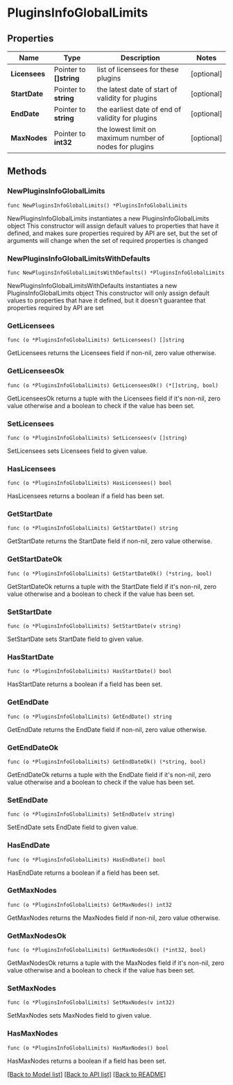# PluginsInfoGlobalLimits

## Properties

Name | Type | Description | Notes
------------ | ------------- | ------------- | -------------
**Licensees** | Pointer to **[]string** | list of licensees for these plugins | [optional] 
**StartDate** | Pointer to **string** | the latest date of start of validity for plugins | [optional] 
**EndDate** | Pointer to **string** | the earliest date of end of validity for plugins | [optional] 
**MaxNodes** | Pointer to **int32** | the lowest limit on maximum number of nodes for plugins | [optional] 

## Methods

### NewPluginsInfoGlobalLimits

`func NewPluginsInfoGlobalLimits() *PluginsInfoGlobalLimits`

NewPluginsInfoGlobalLimits instantiates a new PluginsInfoGlobalLimits object
This constructor will assign default values to properties that have it defined,
and makes sure properties required by API are set, but the set of arguments
will change when the set of required properties is changed

### NewPluginsInfoGlobalLimitsWithDefaults

`func NewPluginsInfoGlobalLimitsWithDefaults() *PluginsInfoGlobalLimits`

NewPluginsInfoGlobalLimitsWithDefaults instantiates a new PluginsInfoGlobalLimits object
This constructor will only assign default values to properties that have it defined,
but it doesn't guarantee that properties required by API are set

### GetLicensees

`func (o *PluginsInfoGlobalLimits) GetLicensees() []string`

GetLicensees returns the Licensees field if non-nil, zero value otherwise.

### GetLicenseesOk

`func (o *PluginsInfoGlobalLimits) GetLicenseesOk() (*[]string, bool)`

GetLicenseesOk returns a tuple with the Licensees field if it's non-nil, zero value otherwise
and a boolean to check if the value has been set.

### SetLicensees

`func (o *PluginsInfoGlobalLimits) SetLicensees(v []string)`

SetLicensees sets Licensees field to given value.

### HasLicensees

`func (o *PluginsInfoGlobalLimits) HasLicensees() bool`

HasLicensees returns a boolean if a field has been set.

### GetStartDate

`func (o *PluginsInfoGlobalLimits) GetStartDate() string`

GetStartDate returns the StartDate field if non-nil, zero value otherwise.

### GetStartDateOk

`func (o *PluginsInfoGlobalLimits) GetStartDateOk() (*string, bool)`

GetStartDateOk returns a tuple with the StartDate field if it's non-nil, zero value otherwise
and a boolean to check if the value has been set.

### SetStartDate

`func (o *PluginsInfoGlobalLimits) SetStartDate(v string)`

SetStartDate sets StartDate field to given value.

### HasStartDate

`func (o *PluginsInfoGlobalLimits) HasStartDate() bool`

HasStartDate returns a boolean if a field has been set.

### GetEndDate

`func (o *PluginsInfoGlobalLimits) GetEndDate() string`

GetEndDate returns the EndDate field if non-nil, zero value otherwise.

### GetEndDateOk

`func (o *PluginsInfoGlobalLimits) GetEndDateOk() (*string, bool)`

GetEndDateOk returns a tuple with the EndDate field if it's non-nil, zero value otherwise
and a boolean to check if the value has been set.

### SetEndDate

`func (o *PluginsInfoGlobalLimits) SetEndDate(v string)`

SetEndDate sets EndDate field to given value.

### HasEndDate

`func (o *PluginsInfoGlobalLimits) HasEndDate() bool`

HasEndDate returns a boolean if a field has been set.

### GetMaxNodes

`func (o *PluginsInfoGlobalLimits) GetMaxNodes() int32`

GetMaxNodes returns the MaxNodes field if non-nil, zero value otherwise.

### GetMaxNodesOk

`func (o *PluginsInfoGlobalLimits) GetMaxNodesOk() (*int32, bool)`

GetMaxNodesOk returns a tuple with the MaxNodes field if it's non-nil, zero value otherwise
and a boolean to check if the value has been set.

### SetMaxNodes

`func (o *PluginsInfoGlobalLimits) SetMaxNodes(v int32)`

SetMaxNodes sets MaxNodes field to given value.

### HasMaxNodes

`func (o *PluginsInfoGlobalLimits) HasMaxNodes() bool`

HasMaxNodes returns a boolean if a field has been set.


[[Back to Model list]](../README.md#documentation-for-models) [[Back to API list]](../README.md#documentation-for-api-endpoints) [[Back to README]](../README.md)



